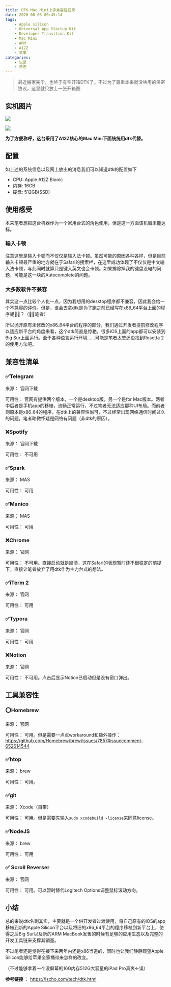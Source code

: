 ```yaml
---
title: DTK Mac Mini上手兼容性记录
date: 2020-08-03 00:45:14
tags:
	- Apple silicon	
	- Universal App Startup Kit
	- Developer Transition Kit
	- Mac Mini
	- ARM
	- A12Z
	- 苹果
categories:
	- 记录
	- 日志
---
```


> 最近搬家完毕，也终于有空开箱DTK了。不过为了尊重本来就没啥用的保密协议，这里就只放上一张开箱图

<!-- more -->

## 实机图片

![](https://cdn.jsdelivr.net/gh/gitosun/yedetuku/2020/08/03/9195a3.png)

![](https://cdn.jsdelivr.net/gh/gitosun/yedetuku/2020/08/03/5d7981.png)



**为了方便称呼，这台采用了A12Z核心的Mac Mini下面统统用<span id="inline-green">dtk</span>代替。**

## 配置

如上述的系统信息以及网上放出的消息我们可以知道<span id="inline-green">dtk</span>的配置如下

* CPU: Apple A12Z Bionic
* 内存: 16GB
* 硬盘: 512GB(SSD)



## 使用感受

本来笔者想把这台机器作为一个家用台式的角色使用，但是这一方面该机器未能达标。

### 输入卡顿

注意这里是输入卡顿而不仅仅是输入法卡顿。虽然可能的原因各种各样，但是目前输入卡顿最严重的地方就在于Safari的搜索栏，在这里成功体现了不仅仅是中文输入法卡顿，与此同时就算只是键入英文也会卡顿。如果排除掉我的键盘没电的问题，可能是这一块的Autocomplete的问题。

### 大多数软件不兼容

其实这一点比较个人化一点，因为我想用的desktop程序都不兼容，因此我会给一个不兼容的评价。但是，谁会去拿<span id="inline-green">dtk</span>是为了跑之前已经写在x86_64平台上面的程序呢🤷‍♂️？（🙋‍♂️笔者）

所以抛开原有未修改的x86_64平台的程序的部分，我们通过开发者提前修改程序以适应新平台的角度来看，这个<span id="inline-green">dtk</span>简直是惊艳。很多iOS上面的app都可以安装到Big Sur上面运行。至于各种语言运行环境……可能是笔者太笨还没找到Rosetta 2的使用方法吧。

## 兼容性清单

### ✅Telegram

来源： 官网下载

可用性： 官网有提供两个版本，一个是desktop版，另一个是for Mac版本。两者中后者是手机app的移植，流畅正常运行，不过笔者无法适应那种UI布局。而前者则原本是x86_64的程序，在<span id="inline-green">dtk</span>上的兼容性尚可，不过经常出现网络通信时间过久的问题，笔者略微怀疑是网络有问题（非<span id="inline-green">dtk</span>的原因）。



### ❌Spotify

来源： 官网下载

可用性： 不可用



### ✅Spark

来源： MAS

可用性： 可用



### ✅Manico

来源： MAS

可用性： 可用



### ❌Chrome

来源： 官网

可用性： 不可用。直接启动就是崩溃，这在Safari的表现暂时还不很稳定的前提下，直接让笔者放弃了用<span id="inline-green">dtk</span>作为主力台式的想法。



### ✅iTerm 2

来源： 官网

可用性： 可用



### ✅Typora

来源： 官网

可用性： 可用



### ❌Notion

来源： 官网

可用性： 不可用。点击后显示Notion已启动但是没有窗口弹出。



## 工具兼容性

### ⭕Homebrew

来源： 官网

可用性： 可用。但是需要一点点workaround和额外操作：https://github.com/Homebrew/brew/issues/7857#issuecomment-652614544



### ✅htop

来源： brew

可用性： 可用。



### ✅git

来源： Xcode（自带）

可用性： 可用。但是需要先输入`sudo xcodebuild -license`来同意license。



### ✅NodeJS

来源： brew

可用性： 可用



### ✅ Scroll Reverser

来源： 官网

可用性： 可用。可以暂时替代Logitech Options调整鼠标滚动方向。



## 小结

总的来说<span id="inline-green">dtk</span>名副其实，主要就是一个供开发者过渡使用，将自己原有的iOS的app移植到新的Apple Silicon平台以及将旧的x86_64平台的程序移植到新平台上，使得之后Big Sur以及新的ARM MacBook发售的时候有足够的应用生态以及完整的开发工具链来支撑其销量。

不过笔者还是觉得在接下来两年内还是x86当道的，同时也让我们静静观望Apple Silicon能够给苹果全家桶带来怎样的改变。

（不过能够拿着一个没屏幕的16G内存512G大容量的iPad Pro真爽←误）



**参考链接** ： https://lscho.com/tech/dtk.html